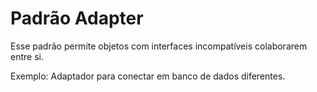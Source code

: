 # Padrão Adapter
Esse padrão permite objetos com interfaces incompatíveis colaborarem entre si.

Exemplo: Adaptador para conectar em banco de dados diferentes.